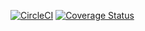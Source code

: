 [![CircleCI](https://circleci.com/gh/septIO/pd-ts/tree/master.svg?style=svg)](https://circleci.com/gh/septIO/pd-ts/tree/master)
[![Coverage Status](https://coveralls.io/repos/github/septIO/pd-ts/badge.svg?branch=dev)](https://coveralls.io/github/septIO/pd-ts?branch=dev)
